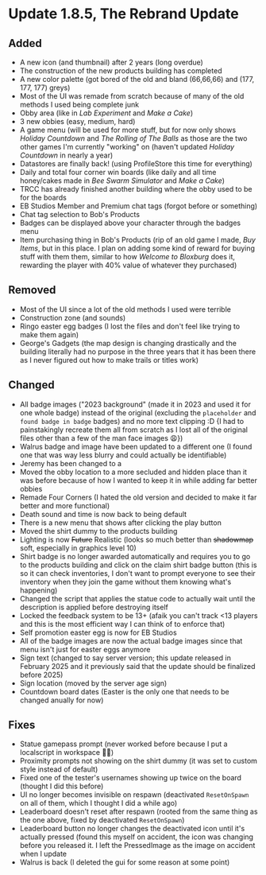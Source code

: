 # Update 1.8.5, The Rebrand Update
<!-- __*date here*__ -->
## Added
+ A new icon (and thumbnail) after 2 years (long overdue)
+ The construction of the new products building has completed
+ A new color palette (got bored of the old and bland (66,66,66) and (177, 177, 177) greys)
+ Most of the UI was remade from scratch because of many of the old methods I used being complete junk
+ Obby area (like in *Lab Experiment* and *Make a Cake*)
+ 3 new obbies (easy, medium, hard)
+ A game menu (will be used for more stuff, but for now only shows *Holiday Countdown* and *The Rolling of The Balls* as those are the two other games I'm currently "working" on (haven't updated *Holiday Countdown* in nearly a year)
+ Datastores are finally back! (using ProfileStore this time for everything)
+ Daily and total four corner win boards (like daily and all time honey/cakes made in *Bee Swarm Simulator* and *Make a Cake*)
+ TRCC has already finished another building where the obby used to be for the boards
+ EB Studios Member and Premium chat tags (forgot before or something)
+ Chat tag selection to Bob's Products
+ Badges can be displayed above your character through the badges menu
+ Item purchasing thing in Bob's Products (rip of an old game I made, *Buy Items*, but in this place. I plan on adding some kind of reward for buying stuff with them them, similar to how *Welcome to Bloxburg* does it, rewarding the player with 40% value of whatever they purchased)

## Removed
- Most of the UI since a lot of the old methods I used were terrible
- Construction zone (and sounds)
- Ringo easter egg badges (I lost the files and don't feel like trying to make them again)
- George's Gadgets (the map design is changing drastically and the building literally had no purpose in the three years that it has been there as I never figured out how to make trails or titles work)

## Changed
* All badge images ("2023 background" (made it in 2023 and used it for one whole badge) instead of the original (excluding the `placeholder` and `found badge in badge` badges) and no more text clipping :D {I had to painstakingly recreate them all from scratch as I lost all of the original files other than a few of the man face images 😩})
* Walrus badge and image have been updated to a different one (I found one that was way less blurry and could actually be identifiable)
* Jeremy has been changed to a 
* Moved the obby location to a more secluded and hidden place than it was before because of how I wanted to keep it in while adding far better obbies
* Remade Four Corners (I hated the old version and decided to make it far better and more functional)
* Death sound and time is now back to being default
* There is a new menu that shows after clicking the play button
* Moved the shirt dummy to the products building
* Lighting is now ~~Future~~ Realistic (looks so much better than ~~shadowmap~~ soft, especially in graphics level 10)
* Shirt badge is no longer awarded automatically and requires you to go to the products building and click on the claim shirt badge button (this is so it can check inventories, I don't want to prompt everyone to see their inventory when they join the game without them knowing what's happening)
* Changed the script that applies the statue code to actually wait until the description is applied before destroying itself
* Locked the feedback system to be 13+ (afaik you can't track <13 players and this is the most efficient way I can think of to enforce that)
* Self promotion easter egg is now for EB Studios
* All of the badge images are now the actual badge images since that menu isn't just for easter eggs anymore
* Sign text (changed to say server version; this update released in February 2025 and it previously said that the update should be finalized before 2025)
* Sign location (moved by the server age sign)
* Countdown board dates (Easter is the only one that needs to be changed anually for now)

## Fixes
* Statue gamepass prompt (never worked before because I put a localscript in workspace 🤦‍♂️)
* Proximity prompts not showing on the shirt dummy (it was set to custom style instead of default)
* Fixed one of the tester's usernames showing up twice on the board (thought I did this before)
* UI no longer becomes invisible on respawn (deactivated `ResetOnSpawn` on all of them, which I thought I did a while ago)
* Leaderboard doesn't reset after respawn (rooted from the same thing as the one above, fixed by deactivated `ResetOnSpawn`)
* Leaderboard button no longer changes the deactivated icon until it's actually pressed (found this myself on accident, the icon was changing before you released it. I left the PressedImage as the image on accident when I update
* Walrus is back (I deleted the gui for some reason at some point)
